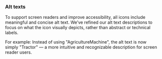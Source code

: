 ### Alt texts

To support screen readers and improve accessibility, all icons include meaningful and concise alt text. We’ve refined our alt text descriptions to focus on what the icon visually depicts, rather than abstract or technical labels.

For example: Instead of using "AgricultureMachine", the alt text is now simply "Tractor" — a more intuitive and recognizable description for screen reader users.